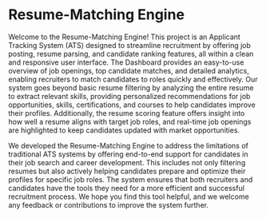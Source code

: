 # Resume-Matching Engine


Welcome to the Resume-Matching Engine! This project is an Applicant Tracking System (ATS) designed to streamline recruitment by offering job posting, resume parsing, and candidate ranking features, all within a clean and responsive user interface. The Dashboard provides an easy-to-use overview of job openings, top candidate matches, and detailed analytics, enabling recruiters to match candidates to roles quickly and effectively. Our system goes beyond basic resume filtering by analyzing the entire resume to extract relevant skills, providing personalized recommendations for job opportunities, skills, certifications, and courses to help candidates improve their profiles. Additionally, the resume scoring feature offers insight into how well a resume aligns with target job roles, and real-time job openings are highlighted to keep candidates updated with market opportunities.


We developed the Resume-Matching Engine to address the limitations of traditional ATS systems by offering end-to-end support for candidates in their job search and career development. This includes not only filtering resumes but also actively helping candidates prepare and optimize their profiles for specific job roles. The system ensures that both recruiters and candidates have the tools they need for a more efficient and successful recruitment process. We hope you find this tool helpful, and we welcome any feedback or contributions to improve the system further.

